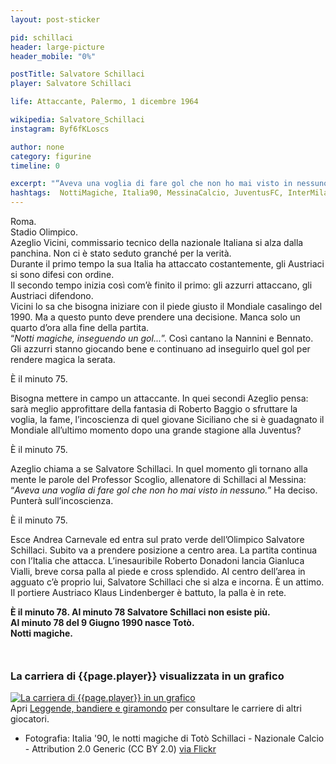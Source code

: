 ```yaml
---
layout: post-sticker

pid: schillaci
header: large-picture
header_mobile: "0%"

postTitle: Salvatore Schillaci
player: Salvatore Schillaci

life: Attaccante, Palermo, 1 dicembre 1964

wikipedia: Salvatore_Schillaci
instagram: Byf6fKLoscs

author: none
category: figurine
timeline: 0

excerpt: "“Aveva una voglia di fare gol che non ho mai visto in nessuno” (Franco Scoglio)"
hashtags:  NottiMagiche, Italia90, MessinaCalcio, JuventusFC, InterMilan, Jubiloiwata_YFC
---
```

Roma.  
Stadio Olimpico.  
Azeglio Vicini, commissario tecnico della nazionale Italiana si alza dalla panchina. Non ci è stato seduto granché per la verità.  
Durante il primo tempo la sua Italia ha attaccato costantemente, gli Austriaci si sono difesi con ordine.  
Il secondo tempo inizia così com’è finito il primo: gli azzurri attaccano, gli Austriaci difendono.  
Vicini lo sa che bisogna iniziare con il piede giusto il Mondiale casalingo del 1990. Ma a questo punto deve prendere una decisione. Manca solo un quarto d’ora alla fine della partita.  
“_Notti magiche, inseguendo un gol..._”. Così cantano la Nannini e Bennato. Gli azzurri stanno giocando bene e continuano ad inseguirlo quel gol per rendere magica la serata.  

È il minuto 75.

Bisogna mettere in campo un attaccante. In quei secondi Azeglio pensa: sarà meglio approfittare della fantasia di Roberto Baggio o sfruttare la voglia, la fame, l’incoscienza di quel giovane Siciliano che si è guadagnato il Mondiale all’ultimo momento dopo una grande stagione alla Juventus?  

È il minuto 75.

Azeglio chiama a se Salvatore Schillaci. In quel momento gli tornano alla mente le parole del Professor Scoglio, allenatore di Schillaci al Messina: “_Aveva una voglia di fare gol che non ho mai visto in nessuno._”
Ha deciso. Punterà sull’incoscienza.  

È il minuto 75.

Esce Andrea Carnevale ed entra sul prato verde dell’Olimpico Salvatore Schillaci. Subito va a prendere posizione a centro area. La partita continua con l’Italia che attacca. L’inesauribile Roberto Donadoni lancia Gianluca Vialli, breve corsa palla al piede e cross splendido. Al centro dell’area in agguato c’è proprio lui, Salvatore Schillaci che si alza e incorna. È un attimo. Il portiere Austriaco Klaus Lindenberger è battuto, la palla è in rete.   

**È il minuto 78.
Al minuto 78 Salvatore Schillaci non esiste più.  
Al minuto 78 del 9 Giugno 1990 nasce Totò.  
Notti magiche.**

<div style="margin-top: 50px;">
<h3>La carriera di {{page.player}} visualizzata in un grafico</h3>
<a href="/leggende-bandiere-e-giramondo" title="La carriera di {{page.player}} visualizzata in un grafico"><img class="responsive-img w100 border" src="{{site.baseurl}}/assets/pics/careers/{{page.pid}}.png" alt="La carriera di {{page.player}} in un grafico"/></a>
</div>
Apri <a href="/leggende-bandiere-e-giramondo" title="La carriera di {{page.player}} visualizzata in un grafico">Leggende, bandiere e giramondo</a> per consultare le carriere di altri giocatori.


<div class="post-disclaimer">
<ul>
  <li>Fotografia: Italia '90, le notti magiche di Totò Schillaci - Nazionale Calcio - Attribution 2.0 Generic (CC BY 2.0) <a href="https://www.flickr.com/photos/nazionalecalcio/31370006845">via Flickr</a></li>
</ul>
</div>
